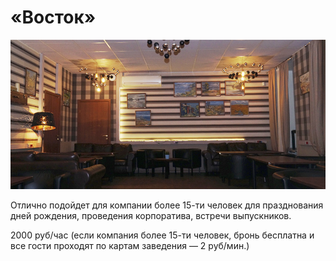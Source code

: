 # «Восток»

![](Основной.jpg)

Отлично подойдет для компании более 15-ти человек для празднования дней рождения, проведения корпоратива, встречи выпускников. 

2000 руб/час (если компания более 15-ти человек, бронь бесплатна и все гости проходят по картам  заведения — 2 руб/мин.)